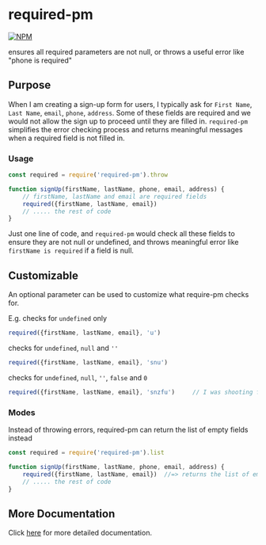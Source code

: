 # required-pm
[![NPM](https://nodei.co/npm/required-pm.png)](https://npmjs.org/package/required-pm)

ensures all required parameters are not null, or throws a useful error like "phone is required"


## Purpose

When I am creating a sign-up form for users, I typically ask for `First Name`, `Last Name`, `email`, `phone`, `address`.
Some of these fields are required and we would not allow the sign up to proceed until they are filled in. `required-pm`
simplifies the error checking process and returns meaningful messages when a required field is not filled in.

### Usage
```js
const required = require('required-pm').throw

function signUp(firstName, lastName, phone, email, address) {
    // firstName, lastName and email are required fields
    required({firstName, lastName, email})
    // ..... the rest of code
}
```

Just one line of code, and `required-pm` would check all these fields to ensure they are not null or undefined, and
throws meaningful error like `firstName is required` if a field is null.


## Customizable

An optional parameter can be used to customize what require-pm checks for.

E.g. checks for `undefined` only
```js
required({firstName, lastName, email}, 'u')
```

checks for `undefined`, `null` and `''`
```js
required({firstName, lastName, email}, 'snu')
```

checks for `undefined`, `null`, `''`, `false` and `0`
```js
required({firstName, lastName, email}, 'snzfu')     // I was shooting for snafu :)
```

### Modes

Instead of throwing errors, required-pm can return the list of empty fields instead
```js
const required = require('required-pm').list

function signUp(firstName, lastName, phone, email, address) {
    required({firstName, lastName, email})  //=> returns the list of empty fields instead of throwing an error
    // ..... the rest of code
}
```

## More Documentation
Click [here](https://github.com/highmountaintea/required-parameters/blob/master/Documentation.md) for more detailed documentation.
